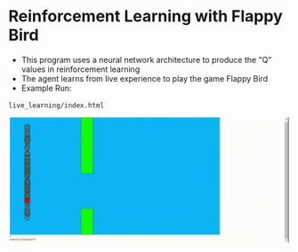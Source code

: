 # Reinforcement Learning with Flappy Bird
- This program uses a neural network architecture to produce the "Q" values in reinforcement learning
- The agent learns from live experience to play the game Flappy Bird
- Example Run:
```
live_learning/index.html
```
![](flappy.gif)
